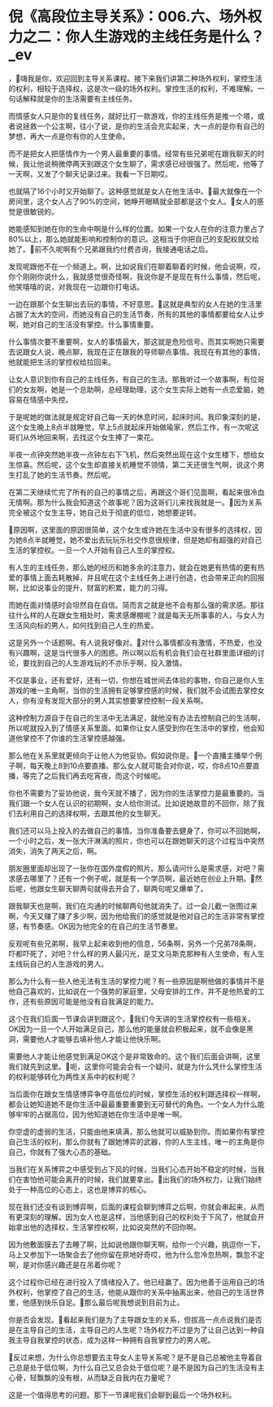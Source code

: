 # 倪《高段位主导关系》：006.六、场外权力之二：你人生游戏的主线任务是什么？_ev

，🎼嗨我是你，欢迎回到主导关系课程。接下来我们讲第二种场外权利，掌控生活的权利，相较于选择权，这是次一级的场外权利。掌控生活的权利，不难理解。一句话解释就是你的生活需要有主线任务。

而情感女人只是你的复线任务，就好比打一款游戏，你的主线任务是推一个塔，或者说拯救一个公主啊，往小了说，是你的生活会充实起来，大一点的是你有自己的梦想，再大一点是你有你的人生使命。

而不是把女人把感情作为一个男人最重要的事情。经常有些兄弟呢在跟我聊天的时候，我让他说稍微停两天别跟这个女生聊了，需求感已经很强了。然后呢，他等了一天啊，又发了个聊天记录过来。我看一下日期哎。

也就隔了16个小时又开始聊了。这种感觉就是女人在他生活中。🎼最大就像在一个房间里，这个女人占了90%的空间，她睁开眼睛就全部都是这个女人。🎼女人的感觉是很敏锐的。

她能感知到她在你的生命中啊是什么样的位置。如果一个女人在你的注意力里占了80%以上，那么她就能影响和控制你的意识。这相当于你把自己的支配权就交给她了。🎼前不久呢啊有个兄弟跟我约付费咨询，我接通电话之后。

发现呢跟他不在一个频道上。啊，比如说我们在聊着聊着的时候，他会说啊，哎，你个刚刚你说什么，我就感觉很奇怪啊，我说你是不是现在有什么事情，然后呢，他笑嘻嘻的说，对我现在一边跟你打电话。

一边在跟那个女生聊出去玩的事情，不好意思。🎼这就是典型的女人在她的生活里占据了太大的空间，而她没有自己的生活节奏，所有的其他的事情都要给女人让步啊，她对自己的生活没有掌控。什么事情重要。

什么事情次要不重要啊，女人的事情最大，那这就是危险信号。而其实啊她只需要去说跟女人说，晚点聊，我现在正在跟我的导师聊点事情。我现在有其他的事情，他就能把生活的掌控权给拉回来。

让女人意识到你有自己的主线任务，有自己的生活。那我听过一个故事啊，有位哥们的女友啊，她是一个总助啊，总经理助理，这个女生实际上她有一点恋爱脑，她容易在情感中失控。

于是呢她的做法就是规定好自己每一天的休息时间，起床时间。我印象深刻的是，这个女生晚上8点半就睡觉，早上5点就起床开始做瑜家，然后工作，有一次呢这哥们从外地回来啊，去找这个女生捧了一束花。

半夜一点钟突然她半夜一点钟左右下飞机，然后突然出现在这个女生楼下，想给女生惊喜。然后呢，这个女生却直接关机睡觉不领情，第二天还很生气啊，说这个男生打乱了她的生活节奏。然后呢。

在第二天继续忙完了所有的自己的事情之后，再跟这个哥们见面啊，看起来很冷血无情啊。那为什么我会知道这个故事呢？因为这哥们儿来找我就是一。🎼因为关系完全被这个女生主导，她自己处于彻底的低位，她想要逆转。

🎼原因啊，这里面的原因很简单，这个女生或许她在生活中没有很多的选择权，因为她8点半就睡觉，她不爱出去玩玩乐社交作息很规律，但是她却有超强的对自己生活的掌控权。一旦一个人开始有自己人生的掌控权。

有人生的主线任务，那么她的经历和她多余的注意力，就会在她更有热情的更有热爱的事情上面去耗散掉，并且呢在这个主线任务上进行创造，也会带来正向的回报啊，比如说事业的提升，财富的积累，能力的习得。

而她在面对情感时会坦然自在自信。简而言之就是他不会有那么强的需求感。那往往什么样的人在跟女生相处时，需求感爆棚呢？就是每天无所事事的人，与女人为生活风向标的男人，如何找到自己人生的热爱。

这是另外一个话题啊。有人说我好像对。🎼对什么事情都没有激情，不热爱，也没有兴趣啊，这是当代很多人的困惑。所以啊以后有机会我们会在社群里面详细的讨论，要找到自己的人生游戏玩的不亦乐乎啊，投入激情。

不仅是事业，还有爱好，还有一切，你想在城世间去体验的事物，你自己是你人生游戏的唯一主角啊，当你的生活拥有足够掌控感的时候，我们就不会试图去掌控女人，你有没有发现大部分的男人其实想要掌控控制一段关系啊。

这种控制力源自于在自己的生活中无法满足，就他没有办法去控制自己的生活啊，所以呢就投入到了情感关系里面。如果你让女人感受到你在生活中的掌控，他会知道他掌控不了你谁的生活掌控感越强。

那么他在关系里就更倾向于让他人为他妥协。假如说你是。🎼一个直播主播举个例子啊，每天晚上8到10点要直播。那么女人就可能会对你说，哎，你8点10点要直播，等完了之后我们再去吃宵夜，而这个时候呢。

你也不需要为了妥协他说，我今天就不播了，因为你的生活掌控力是最重要的。当我们跟一个女人在认识的初期啊，女人给你测试。比如说她故意的不回你，除了我们去利用自己的选择权啊，去跟其他的女生聊天。

我们还可以马上投入的去做自己的事情。当你准备要去健身了，你可以不回她啊，一个小时之后，发一张大汗淋漓的照片，你也可以在跟她聊天的这个过程当中突然消失，消失了两天之后，啊。

朋友圈里面却出现了一张你在国外度假的照片。那么请问什么是需求感，对吧？需求感去哪里了？还有一个例子呢，就是有一个学员啊，最近她在创业上升期。🎼然后呢，他跟女生聊天聊两句就得去开会了，聊两句呢又爆单了。

跟我聊天也是啊，我们在沟通的时候聊两句他就消失了。过一会儿截一张图过来啊，今天又赚了赚了多少啊，因为他给我们的感觉就是他对自己的生活非常有掌控感，有节奏感。OK因为他完全的在自己的生活节奏里。

反观呢有些兄弟啊，我早上起来收到他的信息，56条啊，另外一个兄弟78条啊，吓都吓死了，对吧？什么样的男人最闪光，是艾文马斯克那种有人生使命，有人生主线玩自己的人生游戏的男人。

那么为什么有一些人他无法有生活的掌控力呢？有一些原因是啊他做的事情并不是他自己喜欢的，比如说在一个强势的家庭里，父母安排的工作，并不是他热爱的工作，还有些原因可能是他没有自我满足的能力。

这个在我们后面一节课会讲到跟这个。🎼我们今天讲的生活掌控权有一些相关。OK因为一旦一个人开始满足自己，那么他的能量就会积极起来，就不会像是黑洞，需要他人才能够去填补他人才能让他快乐啊。

需要他人才能让他感觉到满足OK这个是非常致命的。这个我们后面会讲啊，这里我们就先到这里。🎼呃，这里你可能会会有一个疑问，就是为什么凭什么掌控生活的权利能够转化为两性关系中的权利呢？

当后面你在跟女生情感博弈争夺高低位的时候，掌控生活的权利跟选择权一样啊，都会让她知道她不是你生活中最最重要重要到无可替代的角色。一个女人为什么能够牢牢的占据高位，因为他知道她在你生活中是唯一啊。

你空虚的虚弱的生活，只能由他来填满，那么他就可以威胁到你。而如果你有掌控自己生活的权利，那么你就有了跟她博弈的武器，你的人生主线，唯一的主角是你自己，你就有了强大心态的基础。

当我们在关系博弈之中感受到占下风的时候，当我们心态开始不稳定的时候，当我们在害怕他可能会离开的时候，我们就要拿出。🎼出我们的场外权力，让我们始终处于一种高位的心态上，这也是博弈的核心。

现在我们还没有谈到博弈啊，后面的课程会聊到博弈之后啊，你就会串起来，从而有更深刻的理解。因为女人也是这样，当他感到自己的权利处于下风了，他就会开始拿出他的选择权，生活掌控权啊，比如说突然的不回你啊。

因为他敷面膜去了去睡了啊，比如说他跟你聊天啊，给你一个兴趣，挑逗你一下，马上又参加下一场聚会去了他你留在原地好奇哎，他为什么忽冷忽热啊，飘忽不定啊，是对你感兴趣还是在吊着你呢？

这个过程你已经在进行投入了情绪投入了。他已经赢了。因为他善于运用自己的场外权利，他掌控了自己的生活，他能从跟你的关系中抽离出来，他自己的生活世界里，他感到快乐自足。🎼那么最后呢我想说到目前为止。

你是否会发现。🎼看起来我们是为了主导跟女生的关系，但拔高一点点说我们是否是在主导自己的生活，主导自己的人生呢？场外权力不过是为了让自己达到一种自我主导自我掌控的状态，成为这样一种拥有自我掌控力的男人呢。

🎼反过来想，为什么你总想要去主导女人主导关系呢？是不是自己总被他主导着自己总是处于低位啊，为什么自己又总会处于低位呢？是不是因为自己的生活没有主心骨，轻飘飘的没有根，从而缺乏自我内在力量呢？

这是一个值得思考的问题。那下一节课呢我们会聊到最后一个场外权利。